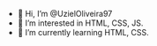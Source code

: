 - 👋 Hi, I’m @UzielOliveira97
- 👀 I’m interested in HTML, CSS, JS.
- 🌱 I’m currently learning HTML, CSS.

<!---
UzielOliveira97/UzielOliveira97 is a ✨ special ✨ repository because its `README.md` (this file) appears on your GitHub profile.
You can click the Preview link to take a look at your changes.
--->
